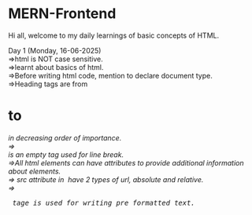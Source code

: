 # MERN-Frontend
Hi all, welcome to my daily learnings of basic concepts of HTML.   

Day 1 (Monday, 16-06-2025)  
     =>html is NOT case sensitive.    
     =>learnt about basics of html.  
     =>Before writing html code, mention <!DOCTYPE html> to declare document type.  
     =>Heading tags are from <h1> to <h6> in decreasing order of importance.  
     =><br> is an empty tag used for line break.  
     =>All html elements can have attributes to provide additional information about elements.  
     => src attribute in <img> have 2 types of url, absolute and relative.   
     =><pre> tage is used for writing pre formatted text.  
     

